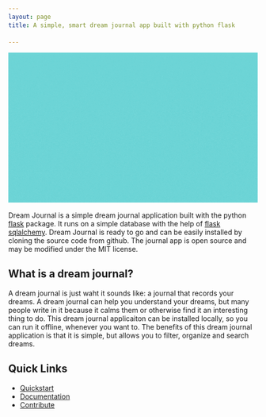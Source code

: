 ```yaml
---
layout: page
title: A simple, smart dream journal app built with python flask

---
```


![A picture of the dream journal app](assets/img/home.gif)

Dream Journal is a simple dream journal application built with the python [flask](https://flask.palletsprojects.com/) package. It runs on a simple database with the help of [flask sqlalchemy](https://flask-sqlalchemy.palletsprojects.com). Dream Journal is ready to go and can be easily installed by cloning the source code from github. The journal app is open source and may be modified under the MIT license.

## What is a dream journal?
A dream journal is just waht it sounds like: a journal that records your dreams. A dream journal can help you understand your dreams, but many people write in it because it calms them or otherwise find it an interesting thing to do. This dream journal applicaiton can be installed locally, so you can run it offline, whenever you want to. The benefits of this dream journal application is that it is simple, but allows you to filter, organize and search dreams.

## Quick Links
* [Quickstart](docs/1-quickstart.html)
* [Documentation](docs)
* [Contribute](contribute)

